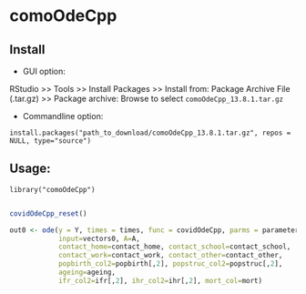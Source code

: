 # comoOdeCpp


## Install

- GUI option:

RStudio >> Tools >> Install Packages >> Install from: Package Archive File (.tar.gz) >> Package archive: Browse to select `comoOdeCpp_13.8.1.tar.gz`


- Commandline option:

`install.packages("path_to_download/comoOdeCpp_13.8.1.tar.gz", repos = NULL, type="source")`



## Usage:

`library("comoOdeCpp")`


```r

covidOdeCpp_reset()

out0 <- ode(y = Y, times = times, func = covidOdeCpp, parms = parameters,
            input=vectors0, A=A,
            contact_home=contact_home, contact_school=contact_school,
            contact_work=contact_work, contact_other=contact_other,
            popbirth_col2=popbirth[,2], popstruc_col2=popstruc[,2],
            ageing=ageing,
            ifr_col2=ifr[,2], ihr_col2=ihr[,2], mort_col=mort)


```

